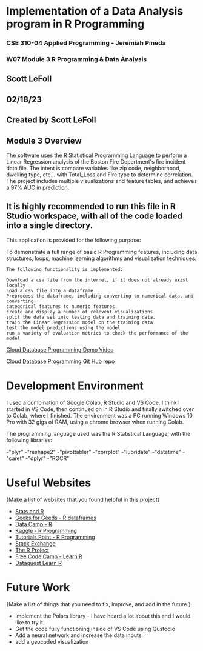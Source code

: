 # Implementation of a Data Analysis program in R Programming

### CSE 310-04 Applied Programming - Jeremiah Pineda
### W07 Module 3 R Programming & Data Analysis
## Scott LeFoll
## 02/18/23
## Created by Scott LeFoll

## Module 3 Overview

The software uses the R Statistical Programming Language to perform a Linear Regression analysis of 
the Boston Fire Department's fire incident data file. The intent is compare variables like zip code, 
neighborhood, dwelling type, etc... with Total_Loss and Fire type to determine correlation.
The project includes multiple visualizations and feature tables, and achieves a 97% AUC in prediction.

## It is highly recommended to run this file in R Studio workspace, with all of the code loaded into a single directory.

This application is provided for the following purpose:

To demonstrate a full range of basic R Programming features, including data structures, loops, machine 
learning algorithms and visualization techniques.
    
    The following functionality is implemented:
    
    Download a csv file from the internet, if it does not already exist locally
    Load a csv file into a dataframe
    Preprocess the dataframe, including converting to numerical data, and converting 
    categorical features to numeric features.
    create and display a number of relevent visualizations
    split the data set into testing data and training data.
    train the Linear Regression model on the training data
    test the model predictions using the model
    run a variety of evaluation metrics to check the performance of the model

[Cloud Database Programming Demo Video](https://youtu.be/9vuWtdHKhhA)

[Cloud Database Programming Git Hub repo](https://github.com/scottlefoll/CSE310_CloudDB)

# Development Environment

I used a combination of Google Colab, R Studio and VS Code. I think I started in VS Code, then continued on in R Studio and finally switched over to Colab, where I finished. The environment was a PC running Windows 10 Pro with 32 gigs of RAM, using a chrome browser when running Colab.

The programming language used was the R Statistical Language, with the following libraries:

-"plyr"
-"reshape2"
-"pivottabler"
-"corrplot"
-"lubridate"
-"datetime"
-"caret"
-"dplyr"
-"ROCR"

# Useful Websites

{Make a list of websites that you found helpful in this project}

- [Stats and R](https://statsandr.com/blog/an-efficient-way-to-install-and-load-r-packages/)
- [Geeks for Geeds - R dataframes](https://www.geeksforgeeks.org/r-data-frames/)
- [Data Camp - R](https://www.datacamp.com/blog/r-project-ideas)
- [Kaggle - R Programming](https://www.kaggle.com/general/217499)
- [Tutorials Point - R Programming](https://www.tutorialspoint.com/r/r_data_frames.htm)
- [Stack Exchange](https://stackexchange.com/)
- [The R Project](https://www.r-project.org/)
- [Free Code Camp - Learn R](https://www.freecodecamp.org/news/r-programming-course/)
- [Dataquest Learn R](https://www.dataquest.io/blog/learn-r-for-data-science/)


# Future Work

{Make a list of things that you need to fix, improve, and add in the future.}

- Implement the Polars library - I have heard a lot about this and I would like to try it.
- Get the code fully functioning inside of VS Code using Qustodio
- Add a neural network and increase the data inputs
- add a geocoded visualization
